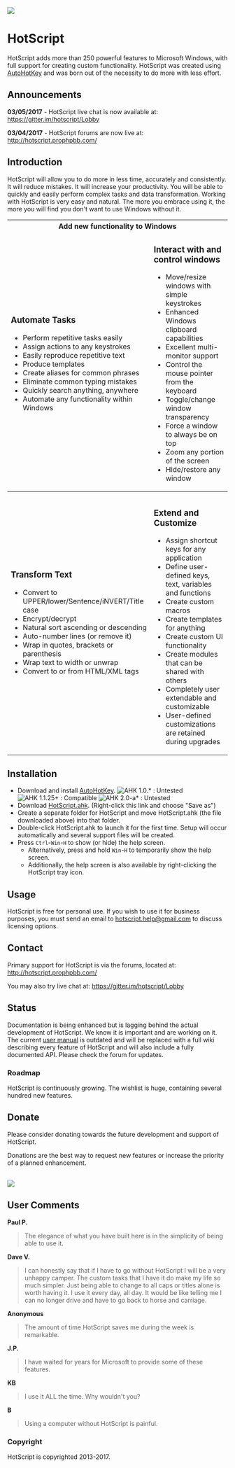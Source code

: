 ![](http://i.imgur.com/hMl5pXg.png)

# HotScript

HotScript adds more than 250 powerful features to Microsoft Windows, with full support for creating custom functionality. HotScript was created using [AutoHotKey](http://www.ahkscript.org) and was born out of the necessity to do more with less effort.

## Announcements
**03/05/2017** - HotScript live chat is now available at: https://gitter.im/hotscript/Lobby

**03/04/2017** - HotScript forums are now live at: http://hotscript.prophpbb.com/

## Introduction
HotScript will allow you to do more in less time, accurately and consistently. It will reduce mistakes. It will increase your productivity. You will be able to quickly and easily perform complex tasks and data transformation. Working with HotScript is very easy and natural. The more you embrace using it, the more you will find you don't want to use Windows without it.

<table>
    <tr><th colspan="2">Add new functionality to Windows</th></tr>
    <tr>
        <td>
            <h3>Automate Tasks</h3>
            <ul>
                <li>Perform repetitive tasks easily</li>
                <li>Assign actions to any keystrokes</li>
                <li>Easily reproduce repetitive text</li>
                <li>Produce templates</li>
                <li>Create aliases for common phrases</li>
                <li>Eliminate common typing mistakes</li>
                <li>Quickly search anything, anywhere</li>
                <li>Automate any functionality within Windows</li>
            </ul>
        </td>
        <td>
            <h3>Interact with and control windows</h3>
            <ul>
                <li>Move/resize windows with simple keystrokes</li>
                <li>Enhanced Windows clipboard capabilities</li>
                <li>Excellent multi-monitor support</li>
                <li>Control the mouse pointer from the keyboard</li>
                <li>Toggle/change window transparency</li>
                <li>Force a window to always be on top</li>
                <li>Zoom any portion of the screen</li>
                <li>Hide/restore any window</li>
            </ul>
        </td>
    </tr>
    <tr><th colspan="2"></th></tr>
    <tr>
        <td>
            <h3>Transform Text</h3>
            <ul>
                <li>Convert to UPPER/lower/Sentence/iNVERT/Title case</li>
                <li>Encrypt/decrypt</li>
                <li>Natural sort ascending or descending</li>
                <li>Auto-number lines (or remove it)</li>
                <li>Wrap in quotes, brackets or parenthesis</li>
                <li>Wrap text to width or unwrap</li>
                <li>Convert to or from HTML/XML tags</li>
            </ul>
           <br/>
        </td>
        <td>
            <h3>Extend and Customize</h3>
            <ul>
                <li>Assign shortcut keys for any application</li>
                <li>Define user-defined keys, text, variables and functions</li>
                <li>Create custom macros</li>
                <li>Create templates for anything</li>
                <li>Create custom UI functionality</li>
                <li>Create modules that can be shared with others</li>
                <li>Completely user extendable and customizable</li>
                <li>User-defined customizations are retained during upgrades</li>
            </ul>
        </td>
    </tr>
</table>

## Installation

* Download and install <a href="https://autohotkey.com/download/ahk-install.exe">AutoHotKey</a>.  <img src="https://img.shields.io/badge/AHK-1.0.*-lightgrey.svg" title="Untested" alt="AHK 1.0.* : Untested"/> <img src="https://img.shields.io/badge/AHK-1.1.25+-brightgreen.svg" title="Compatible" alt="AHK 1.1.25+ : Compatible"/> <img src="https://img.shields.io/badge/AHK-2.0--a*-lightgray.svg" title="Untested" alt="AHK 2.0-a* : Untested"/>
* Download <a href="https://github.com/mviens/hotscript/raw/master/HotScript.ahk">HotScript.ahk</a>.  (Right-click this link and choose "Save as")
* Create a separate folder for HotScript and move HotScript.ahk (the file downloaded above) into that folder.
* Double-click HotScript.ahk to launch it for the first time. Setup will occur automatically and several support files will be created.
* Press <code>Ctrl</code>-<code>Win</code>-<code>H</code> to show (or hide) the help screen.
  * Alternatively, press and hold <code>Win</code>-<code>H</code> to temporarily show the help screen.
  * Additionally, the help screen is also available by right-clicking the HotScript tray icon.

## Usage

HotScript is free for personal use. If you wish to use it for business purposes, you must send an email to hotscript.help@gmail.com to discuss licensing options.

## Contact

Primary support for HotScript is via the forums, located at: http://hotscript.prophpbb.com/

You may also try live chat at: https://gitter.im/hotscript/Lobby

## Status

Documentation is being enhanced but is lagging behind the actual development of HotScript. We know it is important and are working on it. The current [user manual](UserManual.md) is outdated and will be replaced with a full wiki describing every feature of HotScript and will also include a fully documented API. Please check the forum for updates.

### Roadmap 

HotScript is continuously growing. The wishlist is huge, containing several hundred new features. 

## Donate

Please consider donating towards the future development and support of HotScript.

Donations are the best way to request new features or increase the priority of a planned enhancement.

<a href="https://www.paypal.me/hotscript" target="_blank">
    <br/><img src="https://img.shields.io/badge/Donate-PayPal-green.svg"/>
</a>

## User Comments

**Paul P.**
> The elegance of what you have built here is in the simplicity of being able to use it.

**Dave V.**
> I can honestly say that if I have to go without HotScript I will be a very unhappy camper. The custom tasks that I have it do make my life so much simpler. Just being able to change to all caps or titles alone is worth having it. I use it every day, all day. It would be like telling me I can no longer drive and have to go back to horse and carriage.

**Anonymous**
> The amount of time HotScript saves me during the week is remarkable.

**J.P.**
> I have waited for years for Microsoft to provide some of these features.

**KB**
> I use it ALL the time.  Why wouldn't you?

**B**
> Using a computer without HotScript is painful.

### Copyright
HotScript is copyrighted 2013-2017.
